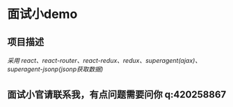 # 面试小demo
## 
## 项目描述
###### 采用 react、react-router、react-redux、redux、superagent(ajax)、superagent-jsonp(jsonp获取数据)
## 
## 面试小官请联系我，有点问题需要问你 q:420258867
